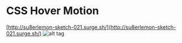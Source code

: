 # CSS Hover Motion

[http://su8erlemon-sketch-021.surge.sh/](http://su8erlemon-sketch-021.surge.sh/)
![alt tag](https://github.com/su8erlemon/sketch/blob/master/021/img.gif)

